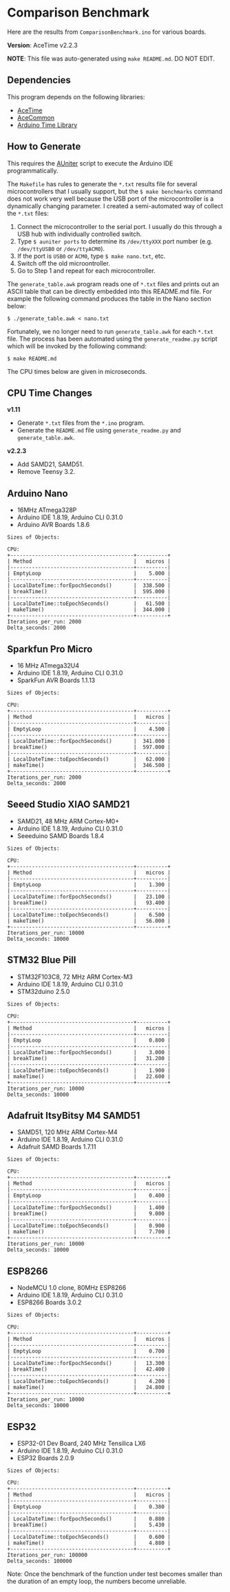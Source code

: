# Comparison Benchmark

Here are the results from `ComparisonBenchmark.ino` for various boards.

**Version**: AceTime v2.2.3

**NOTE**: This file was auto-generated using `make README.md`. DO NOT EDIT.

## Dependencies

This program depends on the following libraries:

* [AceTime](https://github.com/bxparks/AceTime)
* [AceCommon](https://github.com/bxparks/AceCommon)
* [Arduino Time Library](https://github.com/PaulStoffregen/Time)

## How to Generate

This requires the [AUniter](https://github.com/bxparks/AUniter) script
to execute the Arduino IDE programmatically.

The `Makefile` has rules to generate the `*.txt` results file for several
microcontrollers that I usually support, but the `$ make benchmarks` command
does not work very well because the USB port of the microcontroller is a
dynamically changing parameter. I created a semi-automated way of collect the
`*.txt` files:

1. Connect the microcontroller to the serial port. I usually do this through a
USB hub with individually controlled switch.
2. Type `$ auniter ports` to determine its `/dev/ttyXXX` port number (e.g.
`/dev/ttyUSB0` or `/dev/ttyACM0`).
3. If the port is `USB0` or `ACM0`, type `$ make nano.txt`, etc.
4. Switch off the old microontroller.
5. Go to Step 1 and repeat for each microcontroller.

The `generate_table.awk` program reads one of `*.txt` files and prints out an
ASCII table that can be directly embedded into this README.md file. For example
the following command produces the table in the Nano section below:

```
$ ./generate_table.awk < nano.txt
```

Fortunately, we no longer need to run `generate_table.awk` for each `*.txt`
file. The process has been automated using the `generate_readme.py` script which
will be invoked by the following command:
```
$ make README.md
```

The CPU times below are given in microseconds.

## CPU Time Changes

**v1.11**
* Generate `*.txt` files from the `*.ino` program.
* Generate the `README.md` file using `generate_readme.py` and
  `generate_table.awk`.

**v2.2.3**
* Add SAMD21, SAMD51.
* Remove Teensy 3.2.

## Arduino Nano

* 16MHz ATmega328P
* Arduino IDE 1.8.19, Arduino CLI 0.31.0
* Arduino AVR Boards 1.8.6

```
Sizes of Objects:

CPU:
+----------------------------------------+----------+
| Method                                 |   micros |
|----------------------------------------+----------|
| EmptyLoop                              |    5.000 |
|----------------------------------------+----------|
| LocalDateTime::forEpochSeconds()       |  338.500 |
| breakTime()                            |  595.000 |
|----------------------------------------+----------|
| LocalDateTime::toEpochSeconds()        |   61.500 |
| makeTime()                             |  344.000 |
+----------------------------------------+----------+
Iterations_per_run: 2000
Delta_seconds: 2000

```

## Sparkfun Pro Micro

* 16 MHz ATmega32U4
* Arduino IDE 1.8.19, Arduino CLI 0.31.0
* SparkFun AVR Boards 1.1.13

```
Sizes of Objects:

CPU:
+----------------------------------------+----------+
| Method                                 |   micros |
|----------------------------------------+----------|
| EmptyLoop                              |    4.500 |
|----------------------------------------+----------|
| LocalDateTime::forEpochSeconds()       |  341.000 |
| breakTime()                            |  597.000 |
|----------------------------------------+----------|
| LocalDateTime::toEpochSeconds()        |   62.000 |
| makeTime()                             |  346.500 |
+----------------------------------------+----------+
Iterations_per_run: 2000
Delta_seconds: 2000

```

## Seeed Studio XIAO SAMD21

* SAMD21, 48 MHz ARM Cortex-M0+
* Arduino IDE 1.8.19, Arduino CLI 0.31.0
* Seeeduino SAMD Boards 1.8.4

```
Sizes of Objects:

CPU:
+----------------------------------------+----------+
| Method                                 |   micros |
|----------------------------------------+----------|
| EmptyLoop                              |    1.300 |
|----------------------------------------+----------|
| LocalDateTime::forEpochSeconds()       |   23.100 |
| breakTime()                            |   93.400 |
|----------------------------------------+----------|
| LocalDateTime::toEpochSeconds()        |    6.500 |
| makeTime()                             |   56.000 |
+----------------------------------------+----------+
Iterations_per_run: 10000
Delta_seconds: 10000

```

## STM32 Blue Pill

* STM32F103C8, 72 MHz ARM Cortex-M3
* Arduino IDE 1.8.19, Arduino CLI 0.31.0
* STM32duino 2.5.0

```
Sizes of Objects:

CPU:
+----------------------------------------+----------+
| Method                                 |   micros |
|----------------------------------------+----------|
| EmptyLoop                              |    0.800 |
|----------------------------------------+----------|
| LocalDateTime::forEpochSeconds()       |    3.000 |
| breakTime()                            |   31.200 |
|----------------------------------------+----------|
| LocalDateTime::toEpochSeconds()        |    1.900 |
| makeTime()                             |   22.600 |
+----------------------------------------+----------+
Iterations_per_run: 10000
Delta_seconds: 10000

```

## Adafruit ItsyBitsy M4 SAMD51

* SAMD51, 120 MHz ARM Cortex-M4
* Arduino IDE 1.8.19, Arduino CLI 0.31.0
* Adafruit SAMD Boards 1.7.11

```
Sizes of Objects:

CPU:
+----------------------------------------+----------+
| Method                                 |   micros |
|----------------------------------------+----------|
| EmptyLoop                              |    0.400 |
|----------------------------------------+----------|
| LocalDateTime::forEpochSeconds()       |    1.400 |
| breakTime()                            |    9.000 |
|----------------------------------------+----------|
| LocalDateTime::toEpochSeconds()        |    0.900 |
| makeTime()                             |    7.700 |
+----------------------------------------+----------+
Iterations_per_run: 10000
Delta_seconds: 10000

```

## ESP8266

* NodeMCU 1.0 clone, 80MHz ESP8266
* Arduino IDE 1.8.19, Arduino CLI 0.31.0
* ESP8266 Boards 3.0.2

```
Sizes of Objects:

CPU:
+----------------------------------------+----------+
| Method                                 |   micros |
|----------------------------------------+----------|
| EmptyLoop                              |    0.700 |
|----------------------------------------+----------|
| LocalDateTime::forEpochSeconds()       |   13.300 |
| breakTime()                            |   42.400 |
|----------------------------------------+----------|
| LocalDateTime::toEpochSeconds()        |    4.200 |
| makeTime()                             |   24.800 |
+----------------------------------------+----------+
Iterations_per_run: 10000
Delta_seconds: 10000

```

## ESP32

* ESP32-01 Dev Board, 240 MHz Tensilica LX6
* Arduino IDE 1.8.19, Arduino CLI 0.31.0
* ESP32 Boards 2.0.9

```
Sizes of Objects:

CPU:
+----------------------------------------+----------+
| Method                                 |   micros |
|----------------------------------------+----------|
| EmptyLoop                              |    0.380 |
|----------------------------------------+----------|
| LocalDateTime::forEpochSeconds()       |    0.880 |
| breakTime()                            |    5.430 |
|----------------------------------------+----------|
| LocalDateTime::toEpochSeconds()        |    0.600 |
| makeTime()                             |    4.880 |
+----------------------------------------+----------+
Iterations_per_run: 100000
Delta_seconds: 100000

```

Note: Once the benchmark of the function under test becomes smaller than the
duration of an empty loop, the numbers become unreliable.

